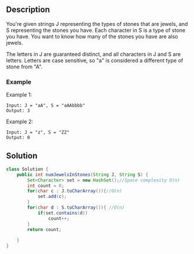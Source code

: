 ## Description
You're given strings J representing the types of stones that are jewels, and S representing the stones you have.  Each character in S is a type of stone you have.  You want to know how many of the stones you have are also jewels.

The letters in J are guaranteed distinct, and all characters in J and S are letters. Letters are case sensitive, so "a" is considered a different type of stone from "A".

### Example
Example 1:
```
Input: J = "aA", S = "aAAbbbb"
Output: 3
```
Example 2:
```
Input: J = "z", S = "ZZ"
Output: 0
```
## Solution
```java
class Solution {
    public int numJewelsInStones(String J, String S) {
        Set<Character> set = new HashSet();//Space complexity O(n)
        int count = 0;
        for(char c : J.toCharArray()){//O(n)
            set.add(c);
        }
        for(char d : S.toCharArray()){ //O(n)
            if(set.contains(d))
                count++;
        }
        return count;
    
    }
}
```